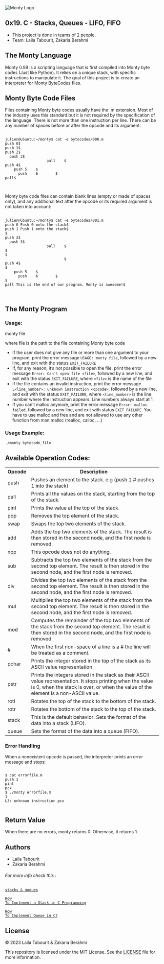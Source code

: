 
<img src="https://camo.githubusercontent.com/b32fc84889b63b30d73d84553419e4190d552be0e75b28f106478bb3c1859798/68747470733a2f2f7777772e6765656b73756c74642e636f6d2f77702d636f6e74656e742f75706c6f6164732f323032302f30352f4d6f6e74792d537461636b732d5175657565732e6a7067" alt="Monty Logo">
  <h2>0x19. C - Stacks, Queues - LIFO, FIFO</h2>
  <ul>
    <li>This project is done in teams of 2 people.</li>
    <li>Team: Laila Tabourit, Zakaria Berahmi</li>
  </ul>
  
  <h2>The Monty Language</h2>
  <p>Monty 0.98 is a scripting language that is first compiled into Monty byte codes (Just like Python). It relies on a unique stack, with specific instructions to manipulate it. The goal of this project is to create an interpreter for Monty ByteCodes files.</p>
  
  <h2>Monty Byte Code Files</h2>
  <p>Files containing Monty byte codes usually have the .m extension. Most of the industry uses this standard but it is not required by the specification of the language. There is not more than one instruction per line. There can be any number of spaces before or after the opcode and its argument:</p>
  
  <pre>
    <code>
julien@ubuntu:~/monty$ cat -e bytecodes/000.m
push 0$
push 1$
push 2$
  push 3$
                   pall    $
push 4$
    push 5    $
      push    6        $
pall$
    </code>
  </pre>
  
  <p>Monty byte code files can contain blank lines (empty or made of spaces only), and any additional text after the opcode or its required argument is not taken into account:</p>
  
  <pre>
    <code>
julien@ubuntu:~/monty$ cat -e bytecodes/001.m
push 0 Push 0 onto the stack$
push 1 Push 1 onto the stack$
$
push 2$
  push 3$
                   pall    $
$
$
                           $
push 4$
$
    push 5    $
      push    6        $
$
pall This is the end of our program. Monty is awesome!$
    </code>
  </pre>
  
  <h2>The Monty Program</h2>
  <h3>Usage:</h3>
  <p>monty file</p>
  <p>where file is the path to the file containing Monty byte code</p>
  <ul>
    <li>If the user does not give any file or more than one argument to your program, print the error message <code>USAGE: monty file</code>, followed by a new line, and exit with the status <code>EXIT_FAILURE</code></li>
    <li>If, for any reason, it’s not possible to open the file, print the error message <code>Error: Can't open file &lt;file&gt;</code>, followed by a new line, and exit with the status <code>EXIT_FAILURE</code>, where <code>&lt;file&gt;</code> is the name of the file</li>
    <li>If the file contains an invalid instruction, print the error message <code>L&lt;line_number&gt;: unknown instruction &lt;opcode&gt;</code>, followed by a new line, and exit with the status <code>EXIT_FAILURE</code>, where <code>&lt;line_number&gt;</code> is the line number where the instruction appears. Line numbers always start at 1</li>
    <li>If you can’t malloc anymore, print the error message <code>Error: malloc failed</code>, followed by a new line, and exit with status <code>EXIT_FAILURE</code>. You have to use malloc and free and are not allowed to use any other function from man malloc (realloc, calloc, …)</li>
  </ul>
  
  <h3>Usage Example:</h3>
  <pre><code>./monty bytecode_file</code></pre>
  
  <h2>Available Operation Codes:</h2>
  <table>
    <tr>
      <th>Opcode</th>
      <th>Description</th>
    </tr>
    <tr>
      <td>push</td>
      <td>Pushes an element to the stack. e.g (push 1 # pushes 1 into the stack)</td>
    </tr>
    <tr>
      <td>pall</td>
      <td>Prints all the values on the stack, starting from the top of the stack.</td>
    </tr>
    <tr>
      <td>pint</td>
      <td>Prints the value at the top of the stack.</td>
    </tr>
    <tr>
      <td>pop</td>
      <td>Removes the top element of the stack.</td>
    </tr>
    <tr>
      <td>swap</td>
      <td>Swaps the top two elements of the stack.</td>
    </tr>
    <tr>
      <td>add</td>
      <td>Adds the top two elements of the stack. The result is then stored in the second node, and the first node is removed.</td>
    </tr>
    <tr>
      <td>nop</td>
      <td>This opcode does not do anything.</td>
    </tr>
    <tr>
      <td>sub</td>
      <td>Subtracts the top two elements of the stack from the second top element. The result is then stored in the second node, and the first node is removed.</td>
    </tr>
    <tr>
      <td>div</td>
      <td>Divides the top two elements of the stack from the second top element. The result is then stored in the second node, and the first node is removed.</td>
    </tr>
    <tr>
      <td>mul</td>
      <td>Multiplies the top two elements of the stack from the second top element. The result is then stored in the second node, and the first node is removed.</td>
    </tr>
    <tr>
      <td>mod</td>
      <td>Computes the remainder of the top two elements of the stack from the second top element. The result is then stored in the second node, and the first node is removed.</td>
    </tr>
    <tr>
      <td>#</td>
      <td>When the first non-space of a line is a # the line will be treated as a comment.</td>
    </tr>
    <tr>
      <td>pchar</td>
      <td>Prints the integer stored in the top of the stack as its ASCII value representation.</td>
    </tr>
    <tr>
      <td>pstr</td>
      <td>Prints the integers stored in the stack as their ASCII value representation. It stops printing when the value is 0, when the stack is over, or when the value of the element is a non-ASCII value.</td>
    </tr>
    <tr>
      <td>rotl</td>
      <td>Rotates the top of the stack to the bottom of the stack.</td>
    </tr>
    <tr>
      <td>rotr</td>
      <td>Rotates the bottom of the stack to the top of the stack.</td>
    </tr>
    <tr>
      <td>stack</td>
      <td>This is the default behavior. Sets the format of the data into a stack (LIFO).</td>
    </tr>
    <tr>
      <td>queue</td>
      <td>Sets the format of the data into a queue (FIFO).</td>
    </tr>
  </table>
  
  <h3>Error Handling</h3>
  <p>When a nonexistent opcode is passed, the interpreter prints an error message and stops:</p>
  
  <pre><code>
$ cat errorfile.m
push 1
pint
pcx
$ ./monty errorfile.m
1
L3: unknown instruction pcx
  </code></pre>
  
  <h2>Return Value</h2>
  <p>When there are no errors, monty returns 0. Otherwise, it returns 1.</p>
  
  <h2>Authors</h2>
  <ul>
    <li>Laila Tabourit</li>
    <li>Zakaria Berahmi</li>
  </ul>
<h6>For more info check this : </h6>
<code><a href="https://www.scaler.com/topics/application-of-linked-list/](https://data-flair.training/blogs/stacks-and-queues-in-c/)https://data-flair.training/blogs/stacks-and-queues-in-c/">stacks & queues</a></code>

<code><a href="https://www.scaler.com/topics/application-of-linked-list/](https://www.digitalocean.com/community/tutorials/stack-in-c)">How To Implement a Stack in C Programming</a></code>

<code><a href="https://www.scaler.com/topics/application-of-linked-list/](https://data-flair.training/blogs/stacks-and-queues-in-c/)https://data-flair.training/blogs/stacks-and-queues-in-c/](https://www.edureka.co/blog/queue-in-c/)">How To Implement Queue in C?</a></code>

  <p> 
  <h2 id="license">License</h2>
  <p>&copy; 2023 Laila Tabourit & Zakaria Berahmi</p>
    This repository is licensed under the MIT License. See the <a href="LICENSE">LICENSE</a> file for more information.
  </p>  

